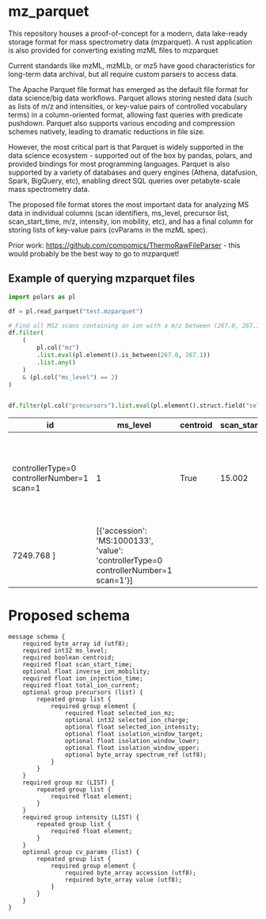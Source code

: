 # mz_parquet

This repository houses a proof-of-concept for a modern, data lake-ready storage format for mass spectrometry data (mzparquet). A rust application is also provided for converting existing mzML files to mzparquet

Current standards like mzML, mzMLb, or mz5 have good characteristics for long-term data archival, but all require custom parsers to access data.

The Apache Parquet file format has emerged as the default file format for data science/big data workflows. Parquet allows storing nested data (such as lists of m/z and intensities, or key-value pairs of controlled vocabulary terms) in a column-oriented format, allowing fast queries with predicate pushdown. Parquet also supports various encoding and compression schemes natively, leading to dramatic reductions in file size.

However, the most critical part is that Parquet is widely supported in the data science ecosystem - supported out of the box by pandas, polars, and provided bindings for most programming languages. Parquet is also supported by a variety of databases and query engines (Athena, datafusion, Spark, BigQuery, etc), enabling direct SQL queries over petabyte-scale mass spectrometry data.

The proposed file format stores the most important data for analyzing MS data in individual columns (scan identifiers, ms_level, precursor list, scan_start_time, m/z, intensity, ion mobility, etc), and has a final column for storing lists of key-value pairs (cvParams in the mzML spec).


Prior work: https://github.com/compomics/ThermoRawFileParser - this would probably be the best way to go to mzparquet!

## Example of querying mzparquet files

```py
import polars as pl

df = pl.read_parquet("test.mzparquet")

# Find all MS2 scans containing an ion with a m/z between (267.0, 267.1)
df.filter(
    (
        pl.col("mz")
        .list.eval(pl.element().is_between(267.0, 267.1))
        .list.any()
    )
    & (pl.col("ms_level") == 2)
)


df.filter(pl.col("precursors").list.eval(pl.element().struct.field("selected_ion_mz").is_between(534, 535)).list.any()).head()
```


| id                                         |   ms_level | centroid   |   scan_start_time |   inverse_ion_mobility |   ion_injection_time |   total_ion_current | precursors   | mz                                                                      | intensity   | cv_params                                                                            |
|--------------------------------------------|------------|------------|-------------------|------------------------|----------------------|---------------------|--------------|-------------------------------------------------------------------------|-------------|--------------------------------------------------------------------------------------|
| controllerType=0 controllerNumber=1 scan=1 |          1 | True       |            15.002 |                    nan |               68.864 |         9.48546e+06 |              | [ 301.13785  301.14514  301.93048 ... 1339.5123  1339.9305  1362.5773 ] | [  930.3335  10505.5625    806.79913 ...  7536.851    7821.869
  7249.768  ]             | [{'accession': 'MS:1000133', 'value': 'controllerType=0 controllerNumber=1 scan=1'}] |


# Proposed schema
```
message schema {
    required byte_array id (utf8);
    required int32 ms_level;
    required boolean centroid;
    required float scan_start_time;
    optional float inverse_ion_mobility;
    required float ion_injection_time;
    required float total_ion_current;
    optional group precursors (list) {
        repeated group list {
            required group element {
                required float selected_ion_mz;
                optional int32 selected_ion_charge;
                optional float selected_ion_intensity;
                optional float isolation_window_target;
                optional float isolation_window_lower;
                optional float isolation_window_upper;
                optional byte_array spectrum_ref (utf8);
            }
        }
    }
    required group mz (LIST) {
        repeated group list {
            required float element;
        }
    }
    required group intensity (LIST) {
        repeated group list {
            required float element;
        }
    }
    optional group cv_params (list) {
        repeated group list {
            required group element {
                required byte_array accession (utf8);
                required byte_array value (utf8);
            }
        }
    }
}
```